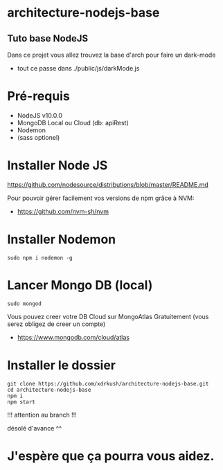 # architecture-nodejs-base

## Tuto base NodeJS

Dans ce projet vous allez trouvez la base d'arch pour faire un dark-mode

- tout ce passe dans ./public/js/darkMode.js

# Pré-requis
  - NodeJS v10.0.0
  - MongoDB Local ou Cloud (db: apiRest)
  - Nodemon
  - (sass optionel)

# Installer Node JS
https://github.com/nodesource/distributions/blob/master/README.md

Pour pouvoir gérer facilement vos versions de npm grâce à NVM:
  - https://github.com/nvm-sh/nvm

# Installer Nodemon
```
sudo npm i nodemon -g
```

# Lancer Mongo DB (local)
```
sudo mongod
```

Vous pouvez creer votre DB Cloud sur MongoAtlas Gratuitement (vous serez obligez de creer un compte)
  - https://www.mongodb.com/cloud/atlas

# Installer le dossier
```
git clone https://github.com/xdrkush/architecture-nodejs-base.git
cd architecture-nodejs-base
npm i
npm start
```

!!! attention au branch !!!

désolé d'avance ^^

# J'espère que ça pourra vous aidez.
